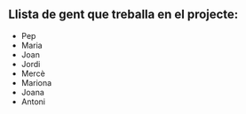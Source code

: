 ## Llista de gent que treballa en el projecte:
- Pep
- Maria
- Joan
- Jordi
- Mercè
- Mariona
- Joana
- Antoni
